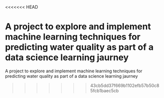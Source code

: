 <<<<<<< HEAD

A project to explore and implement machine learning techniques for predicting water quality as part of a data science
learning jaurney
=======

A project to explore and implement machine learning techniques for predicting water quality as part of a data science
learning jaurney
>>>>>>> 43cb5dd37f669b1102efb57b50c85fcb1baec5cb
